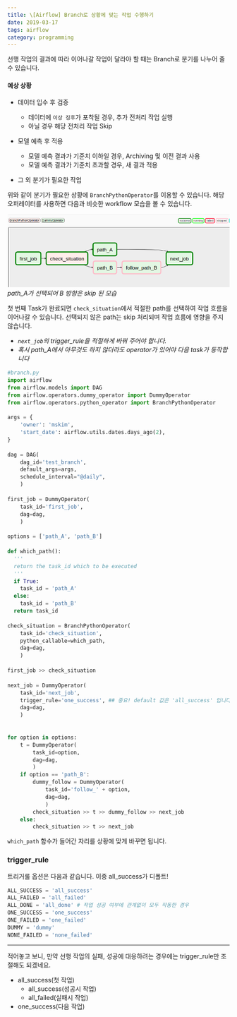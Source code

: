 ```yaml
---
title: \[Airflow] Branch로 상황에 맞는 작업 수행하기
date: 2019-03-17
tags: airflow
category: programming
---
```


선행 작업의 결과에 따라 이어나갈 작업이 달라야 할 때는 Branch로 분기를 나누어 줄 수 있습니다.

#### 예상 상황

- 데이터 입수 후 검증
  - 데이터에 `이상 징후`가 포착될 경우, 추가 전처리 작업 실행
  - 아닐 경우 해당 전처리 작업 Skip

- 모델 예측 후 적용
  - 모델 예측 결과가 기준치 이하일 경우, Archiving 및 이전 결과 사용
  - 모델 예측 결과가 기준치 초과할 경우, 새 결과 적용

- 그 외 분기가 필요한 작업


위와 같이 분기가 필요한 상황에 `BranchPythonOperator`를 이용할 수 있습니다.
해당 오퍼레이터를 사용하면 다음과 비슷한 workflow 모습을 볼 수 있습니다.

![img](/assets/img/airflow/branch.png)
*path_A가 선택되어 B 방향은 skip 된 모습*

첫 번째 Task가 완료되면 `check_situation`에서 적절한 path를 선택하여 작업 흐름을 이어나갈 수 있습니다. 선택되지 않은 path는 skip 처리되며 작업 흐름에 영향을 주지 않습니다.

- *`next_job`의 trigger_rule을 적절하게 바꿔 주어야 합니다.*
- *혹시 path_A에서 아무것도 하지 않더라도 operator가 있어야 다음 task가 동작합니다*


```python
#branch.py
import airflow
from airflow.models import DAG
from airflow.operators.dummy_operator import DummyOperator
from airflow.operators.python_operator import BranchPythonOperator

args = {
    'owner': 'mskim',
    'start_date': airflow.utils.dates.days_ago(2),
}

dag = DAG(
    dag_id='test_branch',
    default_args=args,
    schedule_interval="@daily",
    )

first_job = DummyOperator(
    task_id='first_job',
    dag=dag,
    )

options = ['path_A', 'path_B']

def which_path():
  '''
  return the task_id which to be executed
  '''
  if True:
    task_id = 'path_A'
  else:
    task_id = 'path_B'
  return task_id

check_situation = BranchPythonOperator(
    task_id='check_situation',
    python_callable=which_path,
    dag=dag,
    )

first_job >> check_situation

next_job = DummyOperator(
    task_id='next_job',
    trigger_rule='one_success', ## 중요! default 값은 'all_success' 입니다
    dag=dag,
    )


for option in options:
    t = DummyOperator(
        task_id=option,
        dag=dag,
        )
    if option == 'path_B':
        dummy_follow = DummyOperator(
            task_id='follow_' + option,
            dag=dag,
			)
        check_situation >> t >> dummy_follow >> next_job
    else:
        check_situation >> t >> next_job
```
`which_path` 함수가 들어간 자리를 상황에 맞게 바꾸면 됩니다.



### trigger_rule
트리거룰 옵션은 다음과 같습니다. 이중 all_success가 디폴트!
```python
ALL_SUCCESS = 'all_success'
ALL_FAILED = 'all_failed'
ALL_DONE = 'all_done' # 작업 성공 여부에 관계없이 모두 작동한 경우
ONE_SUCCESS = 'one_success'
ONE_FAILED = 'one_failed'
DUMMY = 'dummy'
NONE_FAILED = 'none_failed'
```

---

적어놓고 보니, 만약 선행 작업의 실패, 성공에 대응하려는 경우에는
trigger_rule만 조절해도 되겠네요.

- all_success(첫 작업)
  - all_success(성공시 작업)
  - all_failed(실패시 작업)
- one_success(다음 작업)
